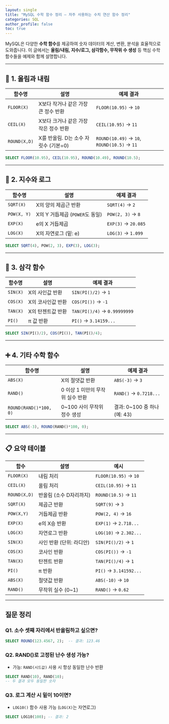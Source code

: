 ```yaml
---
layout: single
title: "MySQL 수학 함수 정리 – 자주 사용하는 수치 연산 함수 정리"
categories: SQL
author_profile: false
toc: true
---
```


MySQL은 다양한 **수학 함수**를 제공하여 숫자 데이터의 계산, 변환, 분석을 효율적으로 도와줍니다. 이 글에서는 **올림/내림, 지수/로그, 삼각함수, 무작위 수 생성** 등 핵심 수학 함수들을 예제와 함께 설명합니다.

------

## 🔢 1. 올림과 내림

| 함수명       | 설명                                  | 예제 결과                                   |
| ------------ | ------------------------------------- | ------------------------------------------- |
| `FLOOR(X)`   | X보다 작거나 같은 가장 큰 정수 반환   | `FLOOR(10.95)` → `10`                       |
| `CEIL(X)`    | X보다 크거나 같은 가장 작은 정수 반환 | `CEIL(10.95)` → `11`                        |
| `ROUND(X,D)` | X를 반올림. D는 소수 자릿수 (기본=0)  | `ROUND(10.49)` → `10`, `ROUND(10.5)` → `11` |

```sql
SELECT FLOOR(10.95), CEIL(10.95), ROUND(10.49), ROUND(10.5);
```

------

## 🧮 2. 지수와 로그

| 함수명      | 설명                            | 예제 결과           |
| ----------- | ------------------------------- | ------------------- |
| `SQRT(X)`   | X의 양의 제곱근 반환            | `SQRT(4)` → `2`     |
| `POW(X, Y)` | X의 Y 거듭제곱 (`POWER`도 동일) | `POW(2, 3)` → `8`   |
| `EXP(X)`    | e의 X 거듭제곱                  | `EXP(3)` → `20.085` |
| `LOG(X)`    | X의 자연로그 (밑: e)            | `LOG(3)` → `1.099`  |

```sql
SELECT SQRT(4), POW(2, 3), EXP(3), LOG(3);
```

------

## 📐 3. 삼각 함수

| 함수명   | 설명              | 예제 결과                    |
| -------- | ----------------- | ---------------------------- |
| `SIN(X)` | X의 사인값 반환   | `SIN(PI()/2)` → `1`          |
| `COS(X)` | X의 코사인값 반환 | `COS(PI())` → `-1`           |
| `TAN(X)` | X의 탄젠트값 반환 | `TAN(PI()/4)` → `0.99999999` |
| `PI()`   | π 값 반환         | `PI()` → `3.14159...`        |

```sql
SELECT SIN(PI()/2), COS(PI()), TAN(PI()/4);
```

------

## ➕ 4. 기타 수학 함수

| 함수명                 | 설명                             | 예제 결과                    |
| ---------------------- | -------------------------------- | ---------------------------- |
| `ABS(X)`               | X의 절댓값 반환                  | `ABS(-3)` → `3`              |
| `RAND()`               | 0 이상 1 미만의 무작위 실수 반환 | `RAND()` → `0.7218...`       |
| `ROUND(RAND()*100, 0)` | 0~100 사이 무작위 정수 생성      | 결과: 0~100 중 하나 (예: 43) |

```sql
SELECT ABS(-3), ROUND(RAND()*100, 0);
```

------

## 📋 요약 테이블

| 함수         | 설명                     | 예시                   |
| ------------ | ------------------------ | ---------------------- |
| `FLOOR(X)`   | 내림 처리                | `FLOOR(10.95)` → `10`  |
| `CEIL(X)`    | 올림 처리                | `CEIL(10.95)` → `11`   |
| `ROUND(X,D)` | 반올림 (소수 D자리까지)  | `ROUND(10.5)` → `11`   |
| `SQRT(X)`    | 제곱근 반환              | `SQRT(9)` → `3`        |
| `POW(X,Y)`   | 거듭제곱 반환            | `POW(2, 4)` → `16`     |
| `EXP(X)`     | e의 X승 반환             | `EXP(1)` → `2.718...`  |
| `LOG(X)`     | 자연로그 반환            | `LOG(10)` → `2.302...` |
| `SIN(X)`     | 사인 반환 (단위: 라디안) | `SIN(PI()/2)` → `1`    |
| `COS(X)`     | 코사인 반환              | `COS(PI())` → `-1`     |
| `TAN(X)`     | 탄젠트 반환              | `TAN(PI()/4)` → `1`    |
| `PI()`       | π 반환                   | `PI()` → `3.141592...` |
| `ABS(X)`     | 절댓값 반환              | `ABS(-10)` → `10`      |
| `RAND()`     | 무작위 실수 (0~1)        | `RAND()` → `0.62`      |

------

## 질문 정리

### Q1. 소수 셋째 자리에서 반올림하고 싶으면?

```sql
SELECT ROUND(123.4567, 2);  -- 결과: 123.46
```

### Q2. RAND()로 고정된 난수 생성 가능?

- 가능: `RAND(시드값)` 사용 시 항상 동일한 난수 반환

```sql
SELECT RAND(10), RAND(10);
-- 두 결과 모두 동일한 숫자
```

### Q3. 로그 계산 시 밑이 10이면?

- `LOG10()` 함수 사용 가능 (`LOG(X)`는 자연로그)

```sql
SELECT LOG10(100); -- 결과: 2
```
